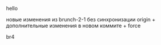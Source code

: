 hello


новые изменения из brunch-2-1 без синхронизации origin + дополнительные изменения в новом коммите + force

br4
